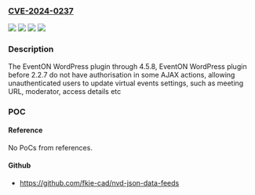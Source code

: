 ### [CVE-2024-0237](https://cve.mitre.org/cgi-bin/cvename.cgi?name=CVE-2024-0237)
![](https://img.shields.io/static/v1?label=Product&message=EventON%20Premium&color=blue)
![](https://img.shields.io/static/v1?label=Product&message=EventON&color=blue)
![](https://img.shields.io/static/v1?label=Version&message=0%3C%202.2.7%20&color=brighgreen)
![](https://img.shields.io/static/v1?label=Vulnerability&message=CWE-862%20Missing%20Authorization&color=brighgreen)

### Description

The EventON WordPress plugin through 4.5.8, EventON WordPress plugin before 2.2.7 do not have authorisation in some AJAX actions, allowing unauthenticated users to update virtual events settings, such as meeting URL, moderator, access details etc

### POC

#### Reference
No PoCs from references.

#### Github
- https://github.com/fkie-cad/nvd-json-data-feeds

